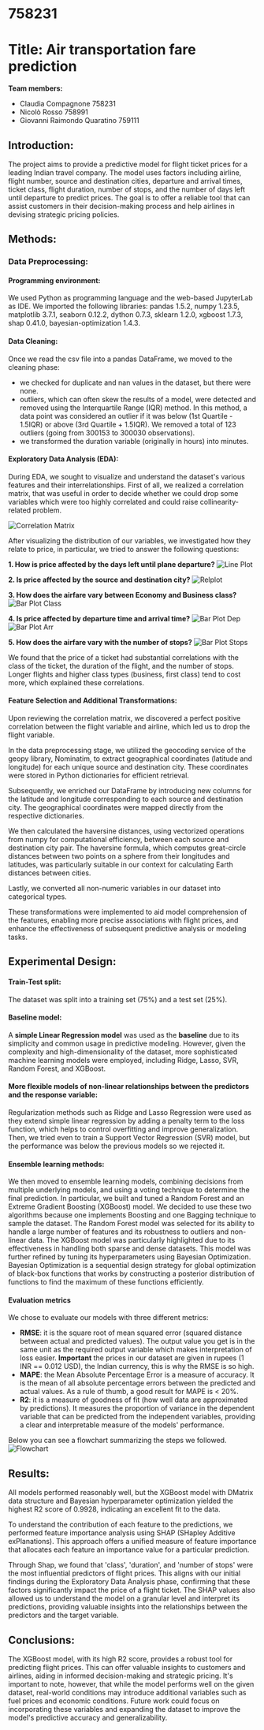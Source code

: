 # 758231

# **Title: Air transportation fare prediction**

**Team members:**
- Claudia Compagnone 758231
- Nicolò Rosso 758991
- Giovanni Raimondo Quaratino 759111



## **Introduction:**
The project aims to provide a predictive model for flight ticket prices for a leading Indian travel company. The model uses factors including airline, flight number, source and destination cities, departure and arrival times, ticket class, flight duration, number of stops, and the number of days left until departure to predict prices. The goal is to offer a reliable tool that can assist customers in their decision-making process and help airlines in devising strategic pricing policies.



## **Methods:**

### **Data Preprocessing:**

#### **Programming environment:**
We used Python as programming language and the web-based JupyterLab as IDE. We imported the following libraries: pandas 1.5.2, numpy 1.23.5, matplotlib 3.7.1, seaborn 0.12.2, dython 0.7.3, sklearn 1.2.0, xgboost 1.7.3, shap 0.41.0, bayesian-optimization 1.4.3.


#### **Data Cleaning:**
Once we read the csv file into a pandas DataFrame, we moved to the cleaning phase:
- we checked for duplicate and nan values in the dataset, but there were none.
- outliers, which can often skew the results of a model, were detected and removed using the Interquartile Range (IQR) method. In this method, a data point was considered an outlier if it was below (1st Quartile - 1.5IQR) or above (3rd Quartile + 1.5IQR). We removed a total of 123 outliers (going from 300153 to 300030 observations).
- we transformed the duration variable (originally in hours) into minutes.


#### **Exploratory Data Analysis (EDA):**
During EDA, we sought to visualize and understand the dataset's various features and their interrelationships. 
First of all, we realized a correlation matrix, that was useful in order to decide whether we could drop some variables which were too highly correlated and could raise collinearity-related problem. 

![Correlation Matrix](images/complete_correlation.png)

After visualizing the distribution of our variables, we investigated how they relate to price, in particular, we tried to answer the following questions:

**1. How is price affected by the days left until plane departure?**
![Line Plot](images/Line-plot.png)

**2. Is price affected by the source and destination city?**
![Relplot](images/Relplot.png)

**3. How does the airfare vary between Economy and Business class?**
![Bar Plot Class](images/Bar-plot-class.png)

**4. Is price affected by departure time and arrival time?**
![Bar Plot Dep](images/Bar-plot-departure_time.png)
![Bar Plot Arr](images/Bar-plot-arrival_time.png)

**5. How does the airfare vary with the number of stops?**
![Bar Plot Stops](images/Bar-plot-stops.png)

We found that the price of a ticket had substantial correlations with the class of the ticket, the duration of the flight, and the number of stops. Longer flights and higher class types (business, first class) tend to cost more, which explained these correlations.


#### **Feature Selection and Additional Transformations:**
Upon reviewing the correlation matrix, we discovered a perfect positive correlation between the flight variable and airline, which led us to drop the flight variable.

In the data preprocessing stage, we utilized the geocoding service of the geopy library, Nominatim, to extract geographical coordinates (latitude and longitude) for each unique source and destination city. These coordinates were stored in Python dictionaries for efficient retrieval.

Subsequently, we enriched our DataFrame by introducing new columns for the latitude and longitude corresponding to each source and destination city. The geographical coordinates were mapped directly from the respective dictionaries.

We then calculated the haversine distances, using vectorized operations from numpy for computational efficiency, between each source and destination city pair. The haversine formula, which computes great-circle distances between two points on a sphere from their longitudes and latitudes, was particularly suitable in our context for calculating Earth distances between cities.

Lastly, we converted all non-numeric variables in our dataset into categorical types.

These transformations were implemented to aid model comprehension of the features, enabling more precise associations with flight prices, and enhance the effectiveness of subsequent predictive analysis or modeling tasks.

## **Experimental Design:**

#### **Train-Test split:**
The dataset was split into a training set (75%) and a test set (25%). 

#### **Baseline model:**
A **simple Linear Regression model** was used as the **baseline** due to its simplicity and common usage in predictive modeling. However, given the complexity and high-dimensionality of the dataset, more sophisticated machine learning models were employed, including Ridge, Lasso, SVR, Random Forest, and XGBoost.

#### **More flexible models of non-linear relationships between the predictors and the response variable:**
Regularization methods such as Ridge and Lasso Regression were used as they extend simple linear regression by adding a penalty term to the loss function, which helps to control overfitting and improve generalization. 
Then, we tried even to train a Support Vector Regression (SVR) model, but the performance was below the previous models so we rejected it.

#### **Ensemble learning methods:**
We then moved to ensemble learning models, combining decisions from multiple underlying models, and using a voting technique to determine the final prediction. In particular, we built and tuned a Random Forest and an Extreme Gradient Boosting (XGBoost) model. We decided to use these two algorithms because one implements Boosting and one Bagging technique to sample the dataset.
The Random Forest model was selected for its ability to handle a large number of features and its robustness to outliers and non-linear data.
The XGBoost model was particularly highlighted due to its effectiveness in handling both sparse and dense datasets. This model was further refined by tuning its hyperparameters using Bayesian Optimization. Bayesian Optimization is a sequential design strategy for global optimization of black-box functions that works by constructing a posterior distribution of functions to find the maximum of these functions efficiently.

#### **Evaluation metrics**
We chose to evaluate our models with three different metrics:
- **RMSE**: it is the square root of mean squared error (squared distance between actual and predicted values). The output value you get is in the same unit as the required output variable which makes interpretation of loss easier. **Important** the prices in our dataset are given in rupees (1 INR == 0.012 USD), the Indian currency, this is why the RMSE is so high.
- **MAPE**: the Mean Absolute Percentage Error is a measure of accuracy. It is the mean of all absolute percentage
errors between the predicted and actual values. As a rule of thumb, a good result for MAPE is < 20%.
- **R2**: it is a measure of goodness of fit (how well data are approximated by predictions). It measures the proportion of variance in the dependent variable that can be predicted from the independent variables, providing a clear and interpretable measure of the models' performance.

Below you can see a flowchart summarizing the steps we followed.
![Flowchart](images/flowchart)



## **Results:**
All models performed reasonably well, but the XGBoost model with DMatrix data structure and Bayesian hyperparameter optimization yielded the highest R2 score of 0.9928, indicating an excellent fit to the data.

To understand the contribution of each feature to the predictions, we performed feature importance analysis using SHAP (SHapley Additive exPlanations). This approach offers a unified measure of feature importance that allocates each feature an importance value for a particular prediction.

Through Shap, we found that 'class', 'duration', and 'number of stops' were the most influential predictors of flight prices. This aligns with our initial findings during the Exploratory Data Analysis phase, confirming that these factors significantly impact the price of a flight ticket. The SHAP values also allowed us to understand the model on a granular level and interpret its predictions, providing valuable insights into the relationships between the predictors and the target variable.



## **Conclusions:**
The XGBoost model, with its high R2 score, provides a robust tool for predicting flight prices. This can offer valuable insights to customers and airlines, aiding in informed decision-making and strategic pricing. It's important to note, however, that while the model performs well on the given dataset, real-world conditions may introduce additional variables such as fuel prices and economic conditions. Future work could focus on incorporating these variables and expanding the dataset to improve the model's predictive accuracy and generalizability.
